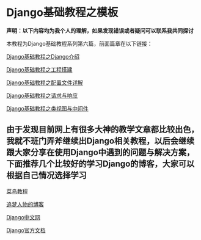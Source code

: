 # Django基础教程之模板


**声明：以下内容均为我个人的理解，如果发现错误或者疑问可以联系我共同探讨**

本教程为Django基础教程系列第六篇，前面篇章在以下链接：

[Django基础教程之Django介绍](http://49.235.231.121/2019/django基础教程一/)

[Django基础教程之工程搭建](http://49.235.231.121/2019/django基础教程二/)

[Django基础教程之配置文件详解](http://49.235.231.121/2019/django基础教程三/)

[Django基础教程之请求与响应](http://49.235.231.121/2019/django基础教程四/)

[Django基础教程之类视图与中间件](http://49.235.231.121/2019/django基础教程五/)

## 由于发现目前网上有很多大神的教学文章都比较出色，我就不班门弄斧继续出Django相关教程，以后会继续跟大家分享在使用Django中遇到的问题与解决方案，下面推荐几个比较好的学习Django的博客，大家可以根据自己情况选择学习

[菜鸟教程](https://www.runoob.com/django/django-tutorial.html)

[追梦人物的博客](https://www.zmrenwu.com/)

[Django中文网](https://www.django.cn/)

[Django官方文档](https://www.djangoproject.com/)


